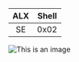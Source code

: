 
|   ALX   |   Shell  |
| :--------: | -------- |
|SE      | 0x02      |
  ![This is an image](https://myoctocat.com/assets/images/base-octocat.svg) 


